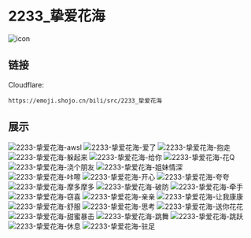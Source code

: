 # 2233_挚爱花海
![icon](https://emoji.shojo.cn/bili/src/2233_挚爱花海/icon.png)
## 链接
Cloudflare:
```
https://emoji.shojo.cn/bili/src/2233_挚爱花海
```
## 展示
![2233-挚爱花海-awsl](https://emoji.shojo.cn/bili/src/2233_挚爱花海/2233-挚爱花海-awsl.png)
![2233-挚爱花海-爱了](https://emoji.shojo.cn/bili/src/2233_挚爱花海/2233-挚爱花海-爱了.png)
![2233-挚爱花海-抱走](https://emoji.shojo.cn/bili/src/2233_挚爱花海/2233-挚爱花海-抱走.png)
![2233-挚爱花海-躲起来](https://emoji.shojo.cn/bili/src/2233_挚爱花海/2233-挚爱花海-躲起来.png)
![2233-挚爱花海-给你](https://emoji.shojo.cn/bili/src/2233_挚爱花海/2233-挚爱花海-给你.png)
![2233-挚爱花海-花Q](https://emoji.shojo.cn/bili/src/2233_挚爱花海/2233-挚爱花海-花Q.png)
![2233-挚爱花海-浇个朋友](https://emoji.shojo.cn/bili/src/2233_挚爱花海/2233-挚爱花海-浇个朋友.png)
![2233-挚爱花海-姐妹情深](https://emoji.shojo.cn/bili/src/2233_挚爱花海/2233-挚爱花海-姐妹情深.png)
![2233-挚爱花海-咔嚓](https://emoji.shojo.cn/bili/src/2233_挚爱花海/2233-挚爱花海-咔嚓.png)
![2233-挚爱花海-开心](https://emoji.shojo.cn/bili/src/2233_挚爱花海/2233-挚爱花海-开心.png)
![2233-挚爱花海-夸夸](https://emoji.shojo.cn/bili/src/2233_挚爱花海/2233-挚爱花海-夸夸.png)
![2233-挚爱花海-摩多摩多](https://emoji.shojo.cn/bili/src/2233_挚爱花海/2233-挚爱花海-摩多摩多.png)
![2233-挚爱花海-破防](https://emoji.shojo.cn/bili/src/2233_挚爱花海/2233-挚爱花海-破防.png)
![2233-挚爱花海-牵手](https://emoji.shojo.cn/bili/src/2233_挚爱花海/2233-挚爱花海-牵手.png)
![2233-挚爱花海-窃喜](https://emoji.shojo.cn/bili/src/2233_挚爱花海/2233-挚爱花海-窃喜.png)
![2233-挚爱花海-亲亲](https://emoji.shojo.cn/bili/src/2233_挚爱花海/2233-挚爱花海-亲亲.png)
![2233-挚爱花海-让我康康](https://emoji.shojo.cn/bili/src/2233_挚爱花海/2233-挚爱花海-让我康康.png)
![2233-挚爱花海-舒服](https://emoji.shojo.cn/bili/src/2233_挚爱花海/2233-挚爱花海-舒服.png)
![2233-挚爱花海-思考](https://emoji.shojo.cn/bili/src/2233_挚爱花海/2233-挚爱花海-思考.png)
![2233-挚爱花海-送你花花](https://emoji.shojo.cn/bili/src/2233_挚爱花海/2233-挚爱花海-送你花花.png)
![2233-挚爱花海-甜蜜暴击](https://emoji.shojo.cn/bili/src/2233_挚爱花海/2233-挚爱花海-甜蜜暴击.png)
![2233-挚爱花海-跳舞](https://emoji.shojo.cn/bili/src/2233_挚爱花海/2233-挚爱花海-跳舞.png)
![2233-挚爱花海-跳跃](https://emoji.shojo.cn/bili/src/2233_挚爱花海/2233-挚爱花海-跳跃.png)
![2233-挚爱花海-休息](https://emoji.shojo.cn/bili/src/2233_挚爱花海/2233-挚爱花海-休息.png)
![2233-挚爱花海-驻足](https://emoji.shojo.cn/bili/src/2233_挚爱花海/2233-挚爱花海-驻足.png)

